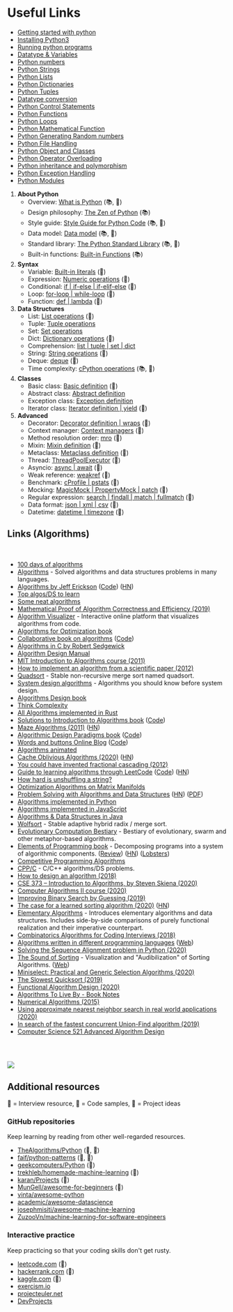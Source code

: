# Useful Links

- [Getting started with python](https://thepythonguru.com/getting-started-with-python/)
- [Installing Python3](https://thepythonguru.com/installing-python3/)
- [Running python programs](https://thepythonguru.com/running-python-programs/)
- [Datatype & Variables](https://thepythonguru.com/datatype-varibles/)
- [Python numbers](https://thepythonguru.com/python-numbers/)
- [Python Strings](https://thepythonguru.com/python-strings/)
- [Python Lists](https://thepythonguru.com/python-lists/)
- [Python Dictionaries](https://thepythonguru.com/python-dictionaries/)
- [Python Tuples](https://thepythonguru.com/python-tuples/)
- [Datatype conversion](https://thepythonguru.com/datatype-conversion/)
- [Python Control Statements](https://thepythonguru.com/python-control-statements/)
- [Python Functions](https://thepythonguru.com/python-functions/)
- [Python Loops](https://thepythonguru.com/python-loops/)
- [Python Mathematical Function](https://thepythonguru.com/python-mathematical-function/)
- [Python Generating Random numbers](https://thepythonguru.com/python-generating-random-numbers/)
- [Python File Handling](https://thepythonguru.com/python-file-handling/)
- [Python Object and Classes](https://thepythonguru.com/python-object-and-classes/)
- [Python Operator Overloading](https://thepythonguru.com/python-operator-overloading/)
- [Python inheritance and polymorphism](https://thepythonguru.com/python-inheritance-and-polymorphism/)
- [Python Exception Handling](https://thepythonguru.com/python-exception-handling/)
- [Python Modules](https://thepythonguru.com/python-modules/)

1. **About Python**
   - Overview: [What is Python](https://github.com/trekhleb/learn-python/blob/master/src/getting_started/what_is_python.md) \(📚, 🍰\)
   - Design philosophy: [The Zen of Python](https://www.python.org/dev/peps/pep-0020/) \(📚\)
   - Style guide: [Style Guide for Python Code](https://www.python.org/dev/peps/pep-0008/) \(📚, 🤯\)
   - Data model: [Data model](https://docs.python.org/3/reference/datamodel.html) \(📚, 🤯\)
   - Standard library: [The Python Standard Library](https://docs.python.org/3/library/) \(📚, 🤯\)
   - Built-in functions: [Built-in Functions](https://docs.python.org/3/library/functions.html) \(📚\)
2. **Syntax**
   - Variable: [Built-in literals](https://github.com/huangsam/ultimate-python/blob/master/ultimatepython/syntax/variable.py) \(🍰\)
   - Expression: [Numeric operations](https://github.com/huangsam/ultimate-python/blob/master/ultimatepython/syntax/expression.py) \(🍰\)
   - Conditional: [if \| if-else \| if-elif-else](https://github.com/huangsam/ultimate-python/blob/master/ultimatepython/syntax/conditional.py) \(🍰\)
   - Loop: [for-loop \| while-loop](https://github.com/huangsam/ultimate-python/blob/master/ultimatepython/syntax/loop.py) \(🍰\)
   - Function: [def \| lambda](https://github.com/huangsam/ultimate-python/blob/master/ultimatepython/syntax/function.py) \(🍰\)
3. **Data Structures**
   - List: [List operations](https://github.com/huangsam/ultimate-python/blob/master/ultimatepython/data_structures/list.py) \(🍰\)
   - Tuple: [Tuple operations](https://github.com/huangsam/ultimate-python/blob/master/ultimatepython/data_structures/tuple.py)
   - Set: [Set operations](https://github.com/huangsam/ultimate-python/blob/master/ultimatepython/data_structures/set.py)
   - Dict: [Dictionary operations](https://github.com/huangsam/ultimate-python/blob/master/ultimatepython/data_structures/dict.py) \(🍰\)
   - Comprehension: [list \| tuple \| set \| dict](https://github.com/huangsam/ultimate-python/blob/master/ultimatepython/data_structures/comprehension.py)
   - String: [String operations](https://github.com/huangsam/ultimate-python/blob/master/ultimatepython/data_structures/string.py) \(🍰\)
   - Deque: [deque](https://github.com/huangsam/ultimate-python/blob/master/ultimatepython/data_structures/deque.py) \(🤯\)
   - Time complexity: [cPython operations](https://wiki.python.org/moin/TimeComplexity) \(📚, 🤯\)
4. **Classes**
   - Basic class: [Basic definition](https://github.com/huangsam/ultimate-python/blob/master/ultimatepython/classes/basic_class.py) \(🍰\)
   - Abstract class: [Abstract definition](https://github.com/huangsam/ultimate-python/blob/master/ultimatepython/classes/abstract_class.py)
   - Exception class: [Exception definition](https://github.com/huangsam/ultimate-python/blob/master/ultimatepython/classes/exception_class.py)
   - Iterator class: [Iterator definition \| yield](https://github.com/huangsam/ultimate-python/blob/master/ultimatepython/classes/iterator_class.py) \(🤯\)
5. **Advanced**
   - Decorator: [Decorator definition \| wraps](https://github.com/huangsam/ultimate-python/blob/master/ultimatepython/advanced/decorator.py) \(🤯\)
   - Context manager: [Context managers](https://github.com/huangsam/ultimate-python/blob/master/ultimatepython/advanced/context_manager.py) \(🤯\)
   - Method resolution order: [mro](https://github.com/huangsam/ultimate-python/blob/master/ultimatepython/advanced/mro.py) \(🤯\)
   - Mixin: [Mixin definition](https://github.com/huangsam/ultimate-python/blob/master/ultimatepython/advanced/mixin.py) \(🤯\)
   - Metaclass: [Metaclass definition](https://github.com/huangsam/ultimate-python/blob/master/ultimatepython/advanced/meta_class.py) \(🤯\)
   - Thread: [ThreadPoolExecutor](https://github.com/huangsam/ultimate-python/blob/master/ultimatepython/advanced/thread.py) \(🤯\)
   - Asyncio: [async \| await](https://github.com/huangsam/ultimate-python/blob/master/ultimatepython/advanced/async.py) \(🤯\)
   - Weak reference: [weakref](https://github.com/huangsam/ultimate-python/blob/master/ultimatepython/advanced/weak_ref.py) \(🤯\)
   - Benchmark: [cProfile \| pstats](https://github.com/huangsam/ultimate-python/blob/master/ultimatepython/advanced/benchmark.py) \(🤯\)
   - Mocking: [MagicMock \| PropertyMock \| patch](https://github.com/huangsam/ultimate-python/blob/master/ultimatepython/advanced/mocking.py) \(🤯\)
   - Regular expression: [search \| findall \| match \| fullmatch](https://github.com/huangsam/ultimate-python/blob/master/ultimatepython/advanced/regex.py) \(🤯\)
   - Data format: [json \| xml \| csv](https://github.com/huangsam/ultimate-python/blob/master/ultimatepython/advanced/data_format.py) \(🤯\)
   - Datetime: [datetime \| timezone](https://github.com/huangsam/ultimate-python/blob/master/ultimatepython/advanced/date_time.py) \(🤯\)

## Links \(Algorithms\) <a id="links"></a>

‌

- ​[100 days of algorithms](https://github.com/coells/100days)​
- ​[Algorithms](https://github.com/marcosfede/algorithms) - Solved algorithms and data structures problems in many languages.
- ​[Algorithms by Jeff Erickson](http://jeffe.cs.illinois.edu/teaching/algorithms/) \([Code](https://github.com/jeffgerickson/algorithms)\) \([HN](https://news.ycombinator.com/item?id=26074289)\)
- ​[Top algos/DS to learn](https://www.reddit.com/r/compsci/comments/5uz9lb/top_algorithmsdata_structuresconcepts_every/ddy8azz/)​
- ​[Some neat algorithms](https://www.nayuki.io/category/programming)​
- ​[Mathematical Proof of Algorithm Correctness and Efficiency \(2019\)](https://stackabuse.com/mathematical-proof-of-algorithm-correctness-and-efficiency/)​
- ​[Algorithm Visualizer](https://github.com/algorithm-visualizer/algorithm-visualizer) - Interactive online platform that visualizes algorithms from code.
- ​[Algorithms for Optimization book](https://mitpress.mit.edu/books/algorithms-optimization)​
- ​[Collaborative book on algorithms](https://www.algorithm-archive.org/) \([Code](https://github.com/algorithm-archivists/algorithm-archive)\)
- ​[Algorithms in C by Robert Sedgewick](http://index-of.co.uk/Algorithms/Algorithms%20in%20C.pdf)​
- ​[Algorithm Design Manual](http://mimoza.marmara.edu.tr/~msakalli/cse706_12/SkienaTheAlgorithmDesignManual.pdf)​
- ​[MIT Introduction to Algorithms course \(2011\)](https://ocw.mit.edu/courses/electrical-engineering-and-computer-science/6-006-introduction-to-algorithms-fall-2011/)​
- ​[How to implement an algorithm from a scientific paper \(2012\)](http://codecapsule.com/2012/01/18/how-to-implement-a-paper/)​
- ​[Quadsort](https://github.com/scandum/quadsort) - Stable non-recursive merge sort named quadsort.
- ​[System design algorithms](https://github.com/resumejob/system-design-algorithms) - Algorithms you should know before system design.
- ​[Algorithms Design book](http://www.cs.sjtu.edu.cn/~jiangli/teaching/CS222/files/materials/Algorithm%20Design.pdf)​
- ​[Think Complexity](http://greenteapress.com/complexity/html/index.html)​
- ​[All Algorithms implemented in Rust](https://github.com/TheAlgorithms/Rust)​
- ​[Solutions to Introduction to Algorithms book](https://walkccc.github.io/CLRS/) \([Code](https://github.com/walkccc/CLRS)\)
- ​[Maze Algorithms \(2011\)](https://www.jamisbuck.org/mazes/) \([HN](https://news.ycombinator.com/item?id=23429368)\)
- ​[Algorithmic Design Paradigms book](https://page.skerritt.blog/algorithms/) \([Code](https://github.com/brandonskerritt/AlgorithmsBook)\)
- ​[Words and buttons Online Blog](https://wordsandbuttons.online/) \([Code](https://github.com/akalenuk/wordsandbuttons)\)
- ​[Algorithms animated](https://www.chrislaux.com/)​
- ​[Cache Oblivious Algorithms \(2020\)](https://jiahai-feng.github.io/posts/cache-oblivious-algorithms/) \([HN](https://news.ycombinator.com/item?id=23662434)\)
- ​[You could have invented fractional cascading \(2012\)](http://blog.ezyang.com/2012/03/you-could-have-invented-fractional-cascading/)​
- ​[Guide to learning algorithms through LeetCode](https://labuladong.gitbook.io/algo-en/) \([Code](https://github.com/labuladong/fucking-algorithm/tree/english)\) \([HN](https://news.ycombinator.com/item?id=24167297)\)
- ​[How hard is unshuffling a string?](https://cstheory.stackexchange.com/questions/34/how-hard-is-unshuffling-a-string)​
- ​[Optimization Algorithms on Matrix Manifolds](https://sites.uclouvain.be/absil/amsbook/)​
- ​[Problem Solving with Algorithms and Data Structures](https://runestone.academy/runestone/books/published/pythonds/index.html) \([HN](https://news.ycombinator.com/item?id=24287622)\) \([PDF](https://www.cs.auckland.ac.nz/compsci105s1c/resources/ProblemSolvingwithAlgorithmsandDataStructures.pdf)\)
- ​[Algorithms implemented in Python](https://github.com/TheAlgorithms/Python)​
- ​[Algorithms implemented in JavaScript](https://github.com/TheAlgorithms/Javascript)​
- ​[Algorithms & Data Structures in Java](https://github.com/williamfiset/Algorithms)​
- ​[Wolfsort](https://github.com/scandum/wolfsort) - Stable adaptive hybrid radix / merge sort.
- ​[Evolutionary Computation Bestiary](https://github.com/fcampelo/EC-Bestiary) - Bestiary of evolutionary, swarm and other metaphor-based algorithms.
- ​[Elements of Programming book](http://elementsofprogramming.com/) - Decomposing programs into a system of algorithmic components. \([Review](http://www.pathsensitive.com/2020/09/book-review-elements-of-programmnig.html)\) \([HN](https://news.ycombinator.com/item?id=24635947)\) \([Lobsters](https://lobste.rs/s/bqnhbo/book_review_elements_programmnig)\)
- ​[Competitive Programming Algorithms](https://cp-algorithms.com/)​
- ​[CPP/C](https://github.com/akshitagit/CPP) - C/C++ algorithms/DS problems.
- ​[How to design an algorithm \(2018\)](https://www.adamconrad.dev/blog/how-to-design-an-algorithm/)​
- ​[CSE 373 – Introduction to Algorithms, by Steven Skiena \(2020\)](https://www.youtube.com/playlist?list=PLOtl7M3yp-DX6ic0HGT0PUX_wiNmkWkXx)​
- ​[Computer Algorithms II course \(2020\)](http://homepages.math.uic.edu/~lreyzin/f20_mcs501/)​
- ​[Improving Binary Search by Guessing \(2019\)](https://notebook.drmaciver.com/posts/2019-04-30-13:03.html)​
- ​[The case for a learned sorting algorithm \(2020\)](https://blog.acolyer.org/2020/10/19/the-case-for-a-learned-sorting-algorithm/) \([HN](https://news.ycombinator.com/item?id=24823611)\)
- ​[Elementary Algorithms](https://github.com/liuxinyu95/AlgoXY) - Introduces elementary algorithms and data structures. Includes side-by-side comparisons of purely functional realization and their imperative counterpart.
- ​[Combinatorics Algorithms for Coding Interviews \(2018\)](https://sahandsaba.com/combinatorial-generation-for-coding-interviews-in-python.html)​
- ​[Algorithms written in different programming languages](https://github.com/ZoranPandovski/al-go-rithms) \([Web](https://zoranpandovski.github.io/al-go-rithms/)\)
- ​[Solving the Sequence Alignment problem in Python \(2020\)](https://johnlekberg.com/blog/2020-10-25-seq-align.html)​
- ​[The Sound of Sorting](https://github.com/bingmann/sound-of-sorting) - Visualization and "Audibilization" of Sorting Algorithms. \([Web](https://panthema.net/2013/sound-of-sorting/)\)
- ​[Miniselect: Practical and Generic Selection Algorithms \(2020\)](https://danlark.org/2020/11/11/miniselect-practical-and-generic-selection-algorithms/)​
- ​[The Slowest Quicksort \(2019\)](https://chasewilson.dev/blog/slowest-quicksort/)​
- ​[Functional Algorithm Design \(2020\)](https://blog.sigplan.org/2020/11/17/functional-algorithm-design-part-0/)​
- ​[Algorithms To Live By - Book Notes](https://milofultz.com/2020/12/27/atlb-notes)​
- ​[Numerical Algorithms \(2015\)](http://people.csail.mit.edu/jsolomon/share/book/numerical_book.pdf)​
- ​[Using approximate nearest neighbor search in real world applications \(2020\)](https://blog.vespa.ai/using-approximate-nearest-neighbor-search-in-real-world-applications/)​
- ​[In search of the fastest concurrent Union-Find algorithm \(2019\)](https://arxiv.org/pdf/1911.06347.pdf)​
- ​[Computer Science 521 Advanced Algorithm Design](https://www.cs.princeton.edu/courses/archive/fall13/cos521/)​

‌

## <a id="images"></a>

![](http://i0.wp.com/www.jessicayung.com/wp-content/uploads/2016/08/screenshot-5.png?fit=1618%2C1130)

##

##

## Additional resources

👔 = Interview resource, 🧪 = Code samples, 🧠 = Project ideas

### GitHub repositories

Keep learning by reading from other well-regarded resources.

- [TheAlgorithms/Python](https://github.com/TheAlgorithms/Python) \(👔, 🧪\)
- [faif/python-patterns](https://github.com/faif/python-patterns) \(👔, 🧪\)
- [geekcomputers/Python](https://github.com/geekcomputers/Python) \(🧪\)
- [trekhleb/homemade-machine-learning](https://github.com/trekhleb/homemade-machine-learning) \(🧪\)
- [karan/Projects](https://github.com/karan/Projects) \(🧠\)
- [MunGell/awesome-for-beginners](https://github.com/MunGell/awesome-for-beginners) \(🧠\)
- [vinta/awesome-python](https://github.com/vinta/awesome-python)
- [academic/awesome-datascience](https://github.com/academic/awesome-datascience)
- [josephmisiti/awesome-machine-learning](https://github.com/josephmisiti/awesome-machine-learning)
- [ZuzooVn/machine-learning-for-software-engineers](https://github.com/ZuzooVn/machine-learning-for-software-engineers)

### Interactive practice

Keep practicing so that your coding skills don't get rusty.

- [leetcode.com](https://leetcode.com/) \(👔\)
- [hackerrank.com](https://www.hackerrank.com/) \(👔\)
- [kaggle.com](https://www.kaggle.com/) \(🧠\)
- [exercism.io](https://exercism.io/)
- [projecteuler.net](https://projecteuler.net/)
- [DevProjects](https://www.codementor.io/projects/python)
